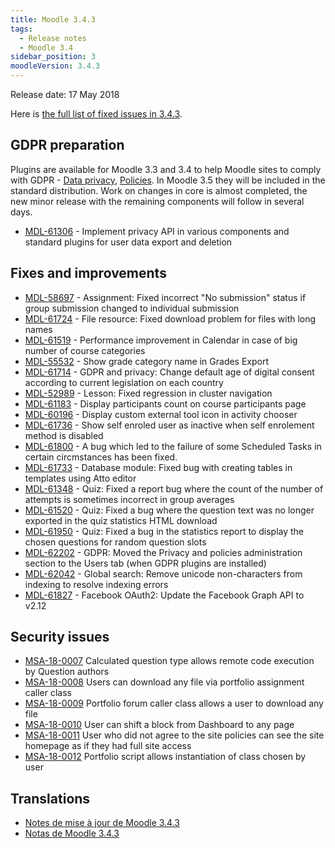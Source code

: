 ```yaml
---
title: Moodle 3.4.3
tags:
  - Release notes
  - Moodle 3.4
sidebar_position: 3
moodleVersion: 3.4.3
---
```

Release date: 17 May 2018

Here is [the full list of fixed issues in 3.4.3](https://tracker.moodle.org/secure/IssueNavigator!executeAdvanced.jspa?jqlQuery=project+%3D+mdl+AND+resolution+%3D+fixed+AND+fixVersion+in+%28%223.4.3%22%29+ORDER+BY+priority+DESC&runQuery=true&clear=true).

## GDPR preparation

Plugins are available for Moodle 3.3 and 3.4 to help Moodle sites to comply with GDPR - [Data privacy](https://moodle.org/plugins/tool_dataprivacy), [Policies](https://moodle.org/plugins/tool_policy). In Moodle 3.5 they will be included in the standard distribution. Work on changes in core is almost completed, the new minor release with the remaining components will follow in several days.

- [MDL-61306](https://tracker.moodle.org/browse/MDL-61306) - Implement privacy API in various components and standard plugins for user data export and deletion

## Fixes and improvements

- [MDL-58697](https://tracker.moodle.org/browse/MDL-58697) - Assignment: Fixed incorrect "No submission" status if group submission changed to individual submission
- [MDL-61724](https://tracker.moodle.org/browse/MDL-61724) - File resource: Fixed download problem for files with long names
- [MDL-61519](https://tracker.moodle.org/browse/MDL-61519) - Performance improvement in Calendar in case of big number of course categories
- [MDL-55532](https://tracker.moodle.org/browse/MDL-55532) - Show grade category name in Grades Export
- [MDL-61714](https://tracker.moodle.org/browse/MDL-61714) - GDPR and privacy: Change default age of digital consent according to current legislation on each country
- [MDL-52989](https://tracker.moodle.org/browse/MDL-52989) - Lesson: Fixed regression in cluster navigation
- [MDL-61183](https://tracker.moodle.org/browse/MDL-61183) - Display participants count on course participants page
- [MDL-60196](https://tracker.moodle.org/browse/MDL-60196) - Display custom external tool icon in activity chooser
- [MDL-61736](https://tracker.moodle.org/browse/MDL-61736) - Show self enroled user as inactive when self enrolement method is disabled
- [MDL-61800](https://tracker.moodle.org/browse/MDL-61800) - A bug which led to the failure of some Scheduled Tasks in certain circmstances has been fixed.
- [MDL-61733](https://tracker.moodle.org/browse/MDL-61733) - Database module: Fixed bug with creating tables in templates using Atto editor
- [MDL-61348](https://tracker.moodle.org/browse/MDL-61348) - Quiz: Fixed a report bug where the count of the number of attempts is sometimes incorrect in group averages
- [MDL-61520](https://tracker.moodle.org/browse/MDL-61520) - Quiz: Fixed a bug where the question text was no longer exported in the quiz statistics HTML download
- [MDL-61950](https://tracker.moodle.org/browse/MDL-61950) - Quiz: Fixed a bug in the statistics report to display the chosen questions for random question slots
- [MDL-62202](https://tracker.moodle.org/browse/MDL-62202) - GDPR: Moved the Privacy and policies administration section to the Users tab (when GDPR plugins are installed)
- [MDL-62042](https://tracker.moodle.org/browse/MDL-62042) - Global search: Remove unicode non-characters from indexing to resolve indexing errors
- [MDL-61827](https://tracker.moodle.org/browse/MDL-61827) - Facebook OAuth2: Update the Facebook Graph API to v2.12

## Security issues

- [MSA-18-0007](https://moodle.org/mod/forum/discuss.php?d=371199) Calculated question type allows remote code execution by Question authors
- [MSA-18-0008](https://moodle.org/mod/forum/discuss.php?d=371200) Users can download any file via portfolio assignment caller class
- [MSA-18-0009](https://moodle.org/mod/forum/discuss.php?d=371201) Portfolio forum caller class allows a user to download any file
- [MSA-18-0010](https://moodle.org/mod/forum/discuss.php?d=371202) User can shift a block from Dashboard to any page
- [MSA-18-0011](https://moodle.org/mod/forum/discuss.php?d=371203) User who did not agree to the site policies can see the site homepage as if they had full site access
- [MSA-18-0012](https://moodle.org/mod/forum/discuss.php?d=371204) Portfolio script allows instantiation of class chosen by user

## Translations

- [Notes de mise à jour de Moodle 3.4.3](https://docs.moodle.org/fr/Notes_de_mise_à_jour_de_Moodle_3.4.3)
- [Notas de Moodle 3.4.3](https://docs.moodle.org/es/Notas_de_Moodle_3.4.3)
